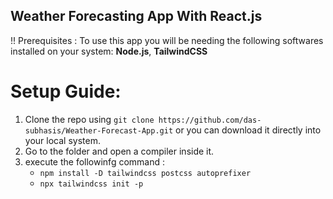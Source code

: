 ## Weather Forecasting App With React.js

!! Prerequisites : 
  To use this app you will be needing the following softwares installed on your system:
  **Node.js**, **TailwindCSS**

# Setup Guide:
  1. Clone the repo using `git clone https://github.com/das-subhasis/Weather-Forecast-App.git` or you can download it directly into your local system.
  2. Go to the folder and open a compiler inside it.
  3. execute the followinfg command :
     - `npm install -D tailwindcss postcss autoprefixer`
     - `npx tailwindcss init -p`

